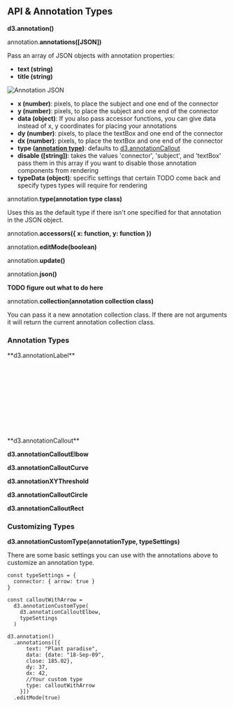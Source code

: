 ## API & Annotation Types

**d3.annotation()**

annotation.**annotations([JSON])**

Pass an array of JSON objects with annotation properties: 
- **text (string)**
- **title (string)**

![Annotation JSON](img/json.png)

- **x (number)**: pixels, to place the subject and one end of the connector
- **y (number)**: pixels, to place the subject and one end of the connector
- **data (object)**: If you also pass accessor functions, you can give data instead of x, y coordinates for placing your annotations
- **dy (number)**: pixels, to place the textBox and one end of the connector
- **dx (number)**: pixels, to place the textBox and one end of the connector
- **type ([annotation type](#annotation-types))**: defaults to [d3.annotationCallout](#annotation-callout) 
- **disable ([string])**: takes the values 'connector', 'subject', and 'textBox' pass them in this array if you want to disable those annotation components from rendering
- **typeData (object)**: specific settings that certain TODO come back and specify types types will require for rendering


annotation.**type(annotation type class)**

Uses this as the default type if there isn't one specified for that annotation in the JSON object.

annotation.**accessors({ x: function, y: function })**

annotation.**editMode(boolean)**

annotation.**update()**

annotation.**json()**

**TODO figure out what to do here**

annotation.**collection(annotation collection class)**

You can pass it a new annotation collection class. If there are not arguments it will return the current annotation collection class. 


<h3 id="annotation-types">Annotation Types</h3>

<p id="annotation-label">**d3.annotationLabel**</p>

<svg class="example" id="annotation-label-example"></svg>

<p id="annotation-callout">**d3.annotationCallout**</p>

**d3.annotationCalloutElbow**

**d3.annotationCalloutCurve**

**d3.annotationXYThreshold**

**d3.annotationCalloutCircle**

**d3.annotationCalloutRect**


### Customizing Types

**d3.annotationCustomType(annotationType, typeSettings)**

There are some basic settings you can use with the annotations above to customize an annotation type.


<pre>
<code>const typeSettings = {
  connector: { arrow: true }
}

const calloutWithArrow = 
  d3.annotationCustomType(
    d3.annotationCalloutElbow, 
    typeSettings
  )

d3.annotation() 
  .annotations([{
      text: "Plant paradise",
      data: {date: "18-Sep-09",	
      close: 185.02},
      dy: 37,
      dx: 42,
      //Your custom type
      type: calloutWithArrow 
    }])
  .editMode(true)
</code>
</pre>

